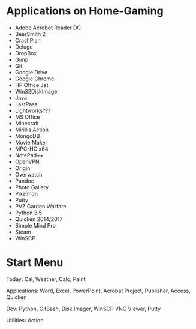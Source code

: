# Applications on Home-Gaming

- Adobe Acrobot Reader DC
- BeerSmith 2
- CrashPlan
- Deluge
- DropBox
- Gimp
- Git
- Google Drive
- Google Chrome
- HP Office Jet
- Win32DiskImager
- Java
- LastPass
- Lightworks???
- MS Office
- Minecraft
- Mirillis Action
- MongoDB
- Movie Maker
- MPC-HC x64
- NotePad++
- OpenVPN
- Origin
- Overwatch
- Pandoc
- Photo Gallery
- Pixelmon
- Putty
- PVZ Garden Warfare
- Python 3.5
- Quicken 2014/2017
- Simple Mind Pro
- Steam
- WinSCP

# Start Menu

Today:
Cal, Weather, Calc, Paint

Applications:
Word, Excel, PowerPoint, Acrobat
Project, Publisher, Access, Quicken

Dev:
Python, GitBash, Disk Imager, WinSCP
VNC Viewer, Putty

Utilities:
Action
